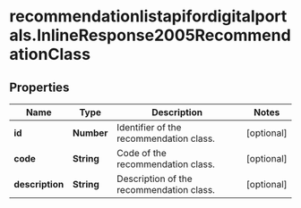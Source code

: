 # recommendationlistapifordigitalportals.InlineResponse2005RecommendationClass

## Properties

Name | Type | Description | Notes
------------ | ------------- | ------------- | -------------
**id** | **Number** | Identifier of the recommendation class. | [optional] 
**code** | **String** | Code of the recommendation class. | [optional] 
**description** | **String** | Description of the recommendation class. | [optional] 


